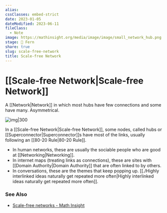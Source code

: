 ```yaml
---
alias: 
cssClasses: embed-strict
date: 2023-01-05
dateModified: 2023-06-11
fileClass:
  - Note
image: https://mathinsight.org/media/image/image/small_network_hub.png
stage: 🌿 Fern
share: true
slug: scale-free-network
title: Scale-free Network
---
```


# [[Scale-free Network|Scale-free Network]]

A [[Network|Network]] in which most hubs have few connections and some have many. Asymmetrical.

![img|300](https://mathinsight.org/media/image/image/small_network_hub.png)

In a [[Scale-free Network|Scale-free Network]], some nodes, called hubs or [[Superconnector|Superconnector]]s have most of the links, usually following an [[80-20 Rule|80-20 Rule]]. 

- In human networks, these are usually the sociable people who are good at [[Networking|Networking]].
- In internet maps (treating links as connections), these are sites with [[Domain Authority|Domain Authority]] that are often linked to by others.
- In conversations, these are the themes that keep popping up. [[./Highly interlinked ideas naturally get repeated more often|Highly interlinked ideas naturally get repeated more often]].

### See Also

- [Scale-free networks - Math Insight](https://mathinsight.org/scale_free_network)
